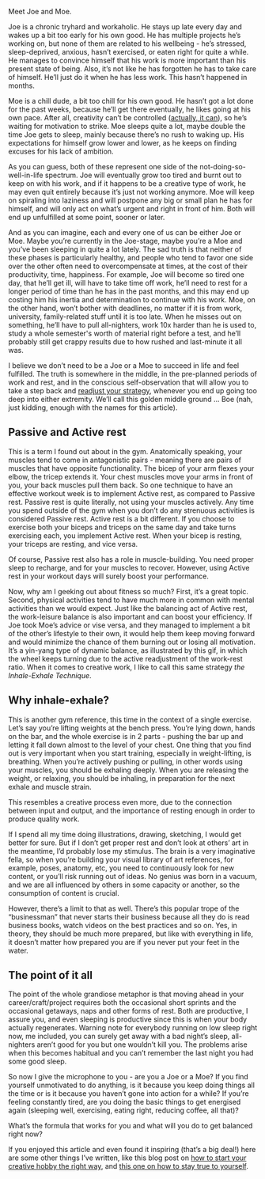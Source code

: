 Meet Joe and Moe. 

Joe is a chronic tryhard and workaholic. He stays up late every day and wakes up a bit too early for his own good. He has multiple projects he’s working on, but none of them are related to his wellbeing - he’s stressed, sleep-deprived, anxious, hasn’t exercised, or eaten right for quite a while. He manages to convince himself that his work is more important than his present state of being. Also, it’s not like he has forgotten he has to take care of himself. He’ll just do it when he has less work. This hasn’t happened in months.

Moe is a chill dude, a bit too chill for his own good. He hasn’t got a lot done for the past weeks, because he’ll get there eventually, he likes going at his own pace. After all, creativity can’t be controlled ([actually, it can](../youre-the-boss-of-your-inspiration-not-the-other-way-round)), so he’s waiting for motivation to strike. Moe sleeps quite a lot, maybe double the time Joe gets to sleep, mainly because there’s no rush to waking up. His expectations for himself grow lower and lower, as he keeps on finding excuses for his lack of ambition.
 
As you can guess, both of these represent one side of the not-doing-so-well-in-life spectrum. Joe will eventually grow too tired and burnt out to keep on with his work, and if it happens to be a creative type of work, he may even quit entirely because it’s just not working anymore. Moe will keep on spiraling into laziness and will postpone any big or small plan he has for himself, and will only act on what’s urgent and right in front of him. Both will end up unfulfilled at some point, sooner or later.

And as you can imagine, each and every one of us can be either Joe or Moe. Maybe you’re currently in the Joe-stage, maybe you’re a Moe and you’ve been sleeping in quite a lot lately. The sad truth is that neither of these phases is particularly healthy, and people who tend to favor one side over the other often need to overcompensate at times, at the cost of their productivity, time, happiness. For example, Joe will become so tired one day, that he’ll get ill, will have to take time off work, he’ll need to rest for a longer period of time than he has in the past months, and this may end up costing him his inertia and determination to continue with his work. Moe, on the other hand, won’t bother with deadlines, no matter if it is from work, university, family-related stuff until it is too late. When he misses out on something, he’ll have to pull all-nighters, work 10x harder than he is used to, study a whole semester's worth of material right before a test, and he’ll probably still get crappy results due to how rushed and last-minute it all was. 

I believe we don’t need to be a Joe or a Moe to succeed in life and feel fulfilled. The truth is somewhere in the middle, in the pre-planned periods of work and rest, and in the conscious self-observation that will allow you to take a step back and [readjust your strategy](../the-same-day-syndrome), whenever you end up going too deep into either extremity. We’ll call this golden middle ground … Boe (nah, just kidding, enough with the names for this article).

## Passive and Active rest

This is a term I found out about in the gym. Anatomically speaking, your muscles tend to come in antagonistic pairs - meaning there are pairs of muscles that have opposite functionality. The bicep of your arm flexes your elbow, the tricep extends it. Your chest muscles move your arms in front of you, your back muscles pull them back. So one technique to have an effective workout week is to implement Active rest, as compared to Passive rest. Passive rest is quite literally, not using your muscles actively. Any time you spend outside of the gym when you don’t do any strenuous activities is considered Passive rest. Active rest is a bit different. If you choose to exercise both your biceps and triceps on the same day and take turns exercising each, you implement Active rest. When your bicep is resting, your triceps are resting, and vice versa. 

Of course, Passive rest also has a role in muscle-building. You need proper sleep to recharge, and for your muscles to recover. However, using Active rest in your workout days will surely boost your performance.
 
Now, why am I geeking out about fitness so much? First, it’s a great topic. Second, physical activities tend to have much more in common with mental activities than we would expect. Just like the balancing act of Active rest, the work-leisure balance is also important and can boost your efficiency. If Joe took Moe’s advice or vise versa, and they managed to implement a bit of the other’s lifestyle to their own, it would help them keep moving forward and would minimize the chance of them burning out or losing all motivation. It’s a yin-yang type of dynamic balance, as illustrated by this gif, in which the wheel keeps turning due to the active readjustment of the work-rest ratio. When it comes to creative work, I like to call this same strategy *the Inhale-Exhale Technique*.

## Why inhale-exhale?

This is another gym reference, this time in the context of a single exercise. Let’s say you’re lifting weights at the bench press. You’re lying down, hands on the bar, and the whole exercise is in 2 parts - pushing the bar up and letting it fall down almost to the level of your chest. One thing that you find out is very important when you start training, especially in weight-lifting, is breathing. When you’re actively pushing or pulling, in other words using your muscles, you should be exhaling deeply. When you are releasing the weight, or relaxing, you should be inhaling, in preparation for the next exhale and muscle strain.

This resembles a creative process even more, due to the connection between input and output, and the importance of resting enough in order to produce quality work.
 
If I spend all my time doing illustrations, drawing, sketching, I would get better for sure. But if I don’t get proper rest and don’t look at others’ art in the meantime, I’d probably lose my stimulus. The brain is a very imaginative fella, so when you’re building your visual library of art references, for example, poses, anatomy, etc, you need to continuously look for new content, or you’ll risk running out of ideas. No genius was born in a vacuum, and we are all influenced by others in some capacity or another, so the consumption of content is crucial.

However, there’s a limit to that as well. There’s this popular trope of the “businessman” that never starts their business because all they do is read business books, watch videos on the best practices and so on. Yes, in theory, they should be much more prepared, but like with everything in life, it doesn’t matter how prepared you are if you never put your feet in the water.

## The point of it all

The point of the whole grandiose metaphor is that moving ahead in your career/craft/project requires both the occasional short sprints and the occasional getaways, naps and other forms of rest. Both are productive, I assure you, and even sleeping is productive since this is when your body actually regenerates. Warning note for everybody running on low sleep right now, me included, you can surely get away with a bad night’s sleep, all-nighters aren’t good for you but one wouldn’t kill you. The problems arise when this becomes habitual and you can’t remember the last night you had some good sleep.

So now I give the microphone to you - are you a Joe or a Moe? If you find yourself unmotivated to do anything, is it because you keep doing things all the time or is it because you haven’t gone into action for a while? If you’re feeling constantly tired, are you doing the basic things to get energised again (sleeping well, exercising, eating right, reducing coffee, all that)?

What’s the formula that works for you and what will you do to get balanced right now?

If you enjoyed this article and even found it inspiring (that’s a big deal!) here are some other things I’ve written, like this blog post on [how to start your creative hobby the right way](../how-to-start-your-creative-hobby), and [this one on how to stay true to yourself](../the-myth-of-being-original).